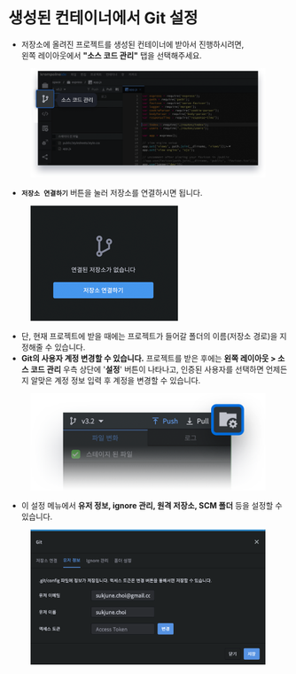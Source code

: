 # 생성된 컨테이너에서 Git 설정

* 저장소에 올려진 프로젝트를 생성된 컨테이너에 받아서 진행하시려면, \
  왼쪽 레이아웃에서 **"소스 코드 관리"** 탭을 선택해주세요.

<figure><img src="../../../.gitbook/assets/image (7).png" alt=""><figcaption></figcaption></figure>

* **`저장소 연결하기`** 버튼을 눌러 저장소를 연결하시면 됩니다.&#x20;

<figure><img src="../../../.gitbook/assets/image (212).png" alt=""><figcaption></figcaption></figure>

* 단, 현재 프로젝트에 받을 때에는 프로젝트가 들어갈 폴더의 이름(저장소 경로)을 지정해줄 수 있습니다.
* **Git의 사용자 계정 변경할 수 있습니다.** 프로젝트를 받은 후에는 **왼쪽 레이아웃 > 소스 코드 관리** 우측 상단에  '**설정**' 버튼이 나타나고, 인증된 사용자를 선택하면 언제든지 알맞은 계정 정보 입력 후 계정을 변경할 수 있습니다.

<figure><img src="../../../.gitbook/assets/image (92).png" alt=""><figcaption></figcaption></figure>

* 이 설정 메뉴에서 **유저 정보, ignore 관리, 원격 저장소, SCM 폴더** 등을 설정할 수 있습니다.

<figure><img src="../../../.gitbook/assets/image (1) (1) (1).png" alt=""><figcaption></figcaption></figure>
